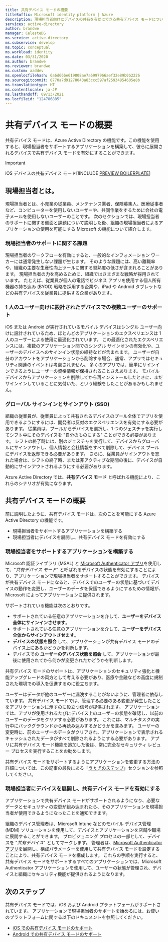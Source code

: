 ```yaml
---
title: 共有デバイス モードの概要
titleSuffix: Microsoft identity platform | Azure
description: 現場担当者向けにデバイスの共有を有効にできる共有デバイス モードについて説明します。
services: active-directory
author: brandwe
manager: CelesteDG
ms.service: active-directory
ms.subservice: develop
ms.topic: conceptual
ms.workload: identity
ms.date: 03/31/2020
ms.author: brandwe
ms.reviewer: brandwe
ms.custom: aaddev
ms.openlocfilehash: 6a6d66be619808ae7a6997966aef32e89b0b2226
ms.sourcegitcommit: 0770a7d91278043a83ccc597af25934854605e8b
ms.translationtype: HT
ms.contentlocale: ja-JP
ms.lasthandoff: 09/13/2021
ms.locfileid: "124786885"
---
```

# <a name="overview-of-shared-device-mode"></a>共有デバイス モードの概要

共有デバイス モードは、Azure Active Directory の機能です。この機能を使用すると、現場担当者をサポートするアプリケーションを構築して、彼らに展開されるデバイスで共有デバイス モードを有効にすることができます。

>[!IMPORTANT]
> iOS デバイスの共有デバイス モード[!INCLUDE [PREVIEW BOILERPLATE](../../../includes/active-directory-develop-preview.md)]

## <a name="what-are-frontline-workers"></a>現場担当者とは。

現場担当者とは、小売業の従業員、メンテナンス業者、保険募集人、医療従事者など、コンピューターを使用しないユーザーや、共同作業をするために会社の電子メールを使用しないユーザーのことです。 次のセクションでは、現場担当者のサポートに関する側面と課題について説明した後、組織の現場担当者によるアプリケーションの使用を可能にする Microsoft の機能について紹介します。

### <a name="challenges-of-supporting-frontline-workers"></a>現場担当者のサポートに関する課題

現場担当者のワークフローを有効にすると、一般的なインフォメーション ワーカーには通常発生しない課題が生じます。 そのような課題には、高い離職率や、組織の主要な生産性向上ツールに関する習熟度の低さが含まれることがあります。 現場担当者の力を高めるために、組織ではさまざまな戦略が採用されています。 たとえば、従業員が個人の電話でビジネス アプリを使用する個人所有機器の持ち込み (BYOD) 戦略を採用する企業や、iPad や Android タブレットなどの共有デバイスを従業員に提供する企業があります。

### <a name="supporting-multiple-users-on-devices-designed-for-one-user"></a>1 人のユーザー向けに設計されたデバイスでの複数ユーザーのサポート

iOS または Android が実行されているモバイル デバイスはシングル ユーザー向けに設計されているため、ほとんどのアプリケーションのエクスペリエンスは 1 人のユーザーによる使用に最適化されています。 この最適化されたエクスペリエンスには、複数のアプリケーション間でのシングル サインオンの有効化や、ユーザーのデバイスへのサインイン状態の維持などが含まれます。 ユーザーが自分のアカウントをアプリケーションから削除する場合、通常、アプリではセキュリティ関連のイベントは考慮されません。 多くのアプリでは、簡単にサインインできるようにユーザーの資格情報が保持されることさえあります。 モバイル デバイスからアプリケーションを削除してから再インストールしたときに、まだサインインしていることに気付いた、という経験をしたことがあるかもしれません。

### <a name="global-sign-in-and-sign-out-sso"></a>グローバル サインインとサインアウト (SSO)

組織の従業員が、従業員によって共有されるデバイスのプール全体でアプリを使用できるようにするには、開発者は反対のエクスペリエンスを有効にする必要があります。 従業員は、プールからデバイスを選択し、1 つのジェスチャを実行してシフト中にそのデバイスを "自分のものにする" ことができる必要があります。 シフトの終了時には、別のジェスチャを実行して、デバイスからグローバルにサインアウトし、個人情報と会社情報をすべて削除して、デバイス プールにデバイスを返却できる必要があります。 さらに、従業員がサインアウトを忘れた場合は、シフトの終了時、または非アクティブな期間の後に、デバイスが自動的にサインアウトされるようにする必要があります。

Azure Active Directory では、**共有デバイス モード** と呼ばれる機能により、これらのシナリオが有効になります。

## <a name="introducing-shared-device-mode"></a>共有デバイス モードの概要

前に説明したように、共有デバイス モードは、次のことを可能にする Azure Active Directory の機能です。

* 現場担当者をサポートするアプリケーションを構築する
* 現場担当者にデバイスを展開し、共有デバイス モードを有効にする

### <a name="build-applications-that-support-frontline-workers"></a>現場担当者をサポートするアプリケーションを構築する

Microsoft 認証ライブラリ (MSAL) と [Microsoft Authenticator アプリ](https://support.microsoft.com/account-billing/how-to-use-the-microsoft-authenticator-app-9783c865-0308-42fb-a519-8cf666fe0acc)を使用して、"*共有デバイス モード*" と呼ばれるデバイスの状態を有効にすることにより、アプリケーションで現場担当者をサポートすることができます。 デバイスが共有デバイス モードになると、デバイスでのユーザーの状態に基づいてデバイスの動作を変更し、ユーザーのデータを保護できるようにするための情報が、Microsoft によってアプリケーションに提供されます。

サポートされている機能は次のとおりです。

* サポートされている任意のアプリケーションを介して、**ユーザーをデバイス全体にサインインさせます**。
* サポートされている任意のアプリケーションを介して、**ユーザーをデバイス全体からサインアウトさせます**。
* **デバイスの状態を照会** して、アプリケーションが共有デバイス モードのデバイス上にあるかどうかを判断します。
* デバイスでの **ユーザーのデバイス状態を照会** して、アプリケーションが最後に使用されてから何かが変更されたかどうかを判断します。

共有デバイス モードのサポートは、アプリケーションのセキュリティ強化と機能アップグレードの両方として考える必要があり、医療や金融などの高度に規制された環境での導入を促進するのに役立ちます。

ユーザーはデータが他のユーザーに漏洩することがないように、管理者に依存しています。 共有デバイス モードでは、管理する必要のある変更が発生したことをアプリケーションに示すのに役立つ信号が提供されます。 アプリケーションでは、アプリが使用されるたびにデバイス上のユーザーの状態を確認し、以前のユーザーのデータをクリアする必要があります。 これには、マルチタスクの実行中にバックグラウンドから再読み込みするかどうかを含みます。 ユーザーの変更時に、前のユーザーのデータがクリアされ、アプリケーションで表示されるキャッシュされたデータがすべて削除されるようにする必要があります。 アプリに共有デバイス モード機能を追加した後は、常に完全なセキュリティ レビュー プロセスを実行することをお勧めします。

共有デバイス モードをサポートするようにアプリケーションを変更する方法の詳細については、この記事の最後にある「[うｔぎのステップ](#next-steps)」セクションを参照してください。

### <a name="deploy-devices-to-frontline-workers-and-turn-on-shared-device-mode"></a>現場担当者にデバイスを展開し、共有デバイス モードを有効にする

アプリケーションで共有デバイス モードがサポートされるようになり、必要なデータとセキュリティの変更が組み込まれたら、そのアプリケーションを現場担当者が使用できるようになったことを通知できます。

組織のデバイス管理者は、Microsoft Intune などのモバイル デバイス管理 (MDM) ソリューションを使用して、デバイスとアプリケーションを店舗や職場に展開することができます。 プロビジョニング プロセスの一部として、デバイスを "*共有デバイス*" としてマークします。 管理者は、[Microsoft Authenticator アプリ](https://support.microsoft.com/account-billing/how-to-use-the-microsoft-authenticator-app-9783c865-0308-42fb-a519-8cf666fe0acc)を展開し、構成パラメーターを使用して共有デバイス モードを設定することにより、共有デバイス モードを構成します。 これらの手順を実行すると、共有デバイス モードをサポートするすべてのアプリケーションでは、Microsoft Authenticator アプリケーションを使用して、ユーザーの状態が管理され、デバイスと組織にセキュリティ機能が提供されるようになります。

## <a name="next-steps"></a>次のステップ

共有デバイス モードでは、iOS および Android プラットフォームがサポートされています。 アプリケーションで現場担当者のサポートを始めるには、お使いのプラットフォームに関する以下のドキュメントを参照してください。

* [iOS での共有デバイス モードのサポート](msal-ios-shared-devices.md)
* [Android での共有デバイス モードのサポート](msal-android-shared-devices.md)